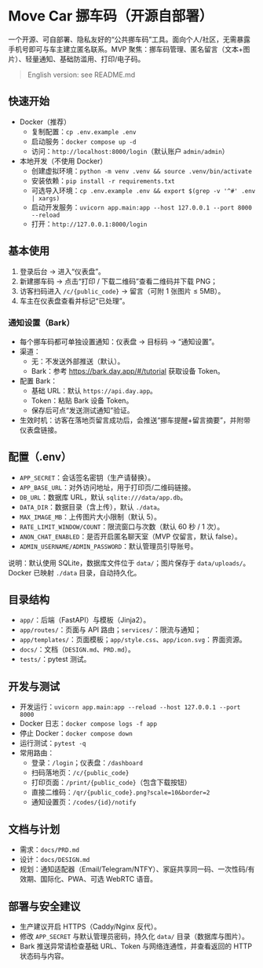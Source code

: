 # Move Car 挪车码（开源自部署）

一个开源、可自部署、隐私友好的“公共挪车码”工具。面向个人/社区，无需暴露手机号即可与车主建立匿名联系。MVP 聚焦：挪车码管理、匿名留言（文本+图片）、轻量通知、基础防滥用、打印/电子码。

> English version: see README.md

## 快速开始
- Docker（推荐）
  - 复制配置：`cp .env.example .env`
  - 启动服务：`docker compose up -d`
  - 访问：`http://localhost:8000/login`（默认账户 `admin/admin`）
- 本地开发（不使用 Docker）
  - 创建虚拟环境：`python -m venv .venv && source .venv/bin/activate`
  - 安装依赖：`pip install -r requirements.txt`
  - 可选导入环境：`cp .env.example .env && export $(grep -v '^#' .env | xargs)`
  - 启动开发服务：`uvicorn app.main:app --host 127.0.0.1 --port 8000 --reload`
  - 打开：`http://127.0.0.1:8000/login`

## 基本使用
1) 登录后台 → 进入“仪表盘”。
2) 新建挪车码 → 点击“打印 / 下载二维码”查看二维码并下载 PNG；
3) 访客扫码进入 `/c/{public_code}` → 留言（可附 1 张图片 ≤ 5MB）。
4) 车主在仪表盘查看并标记“已处理”。

### 通知设置（Bark）
- 每个挪车码都可单独设置通知：仪表盘 → 目标码 → “通知设置”。
- 渠道：
  - 无：不发送外部推送（默认）。
  - Bark：参考 https://bark.day.app/#/tutorial 获取设备 Token。
- 配置 Bark：
  - 基础 URL：默认 `https://api.day.app`。
  - Token：粘贴 Bark 设备 Token。
  - 保存后可点“发送测试通知”验证。
- 生效时机：访客在落地页留言成功后，会推送“挪车提醒+留言摘要”，并附带仪表盘链接。

## 配置（.env）
- `APP_SECRET`：会话签名密钥（生产请替换）。
- `APP_BASE_URL`：对外访问地址，用于打印页/二维码链接。
- `DB_URL`：数据库 URL，默认 `sqlite:///data/app.db`。
- `DATA_DIR`：数据目录（含上传），默认 `./data`。
- `MAX_IMAGE_MB`：上传图片大小限制（默认 5）。
- `RATE_LIMIT_WINDOW/COUNT`：限流窗口与次数（默认 60 秒 / 1 次）。
- `ANON_CHAT_ENABLED`：是否开启匿名聊天室（MVP 仅留言，默认 false）。
- `ADMIN_USERNAME/ADMIN_PASSWORD`：默认管理员引导账号。

说明：默认使用 SQLite，数据库文件位于 `data/`；图片保存于 `data/uploads/`。Docker 已映射 `./data` 目录，自动持久化。

## 目录结构
- `app/`：后端（FastAPI）与模板（Jinja2）。
- `app/routes/`：页面与 API 路由；`services/`：限流与通知；
- `app/templates/`：页面模板；`app/style.css`、`app/icon.svg`：界面资源。
- `docs/`：文档（`DESIGN.md`、`PRD.md`）。
- `tests/`：pytest 测试。

## 开发与测试
- 开发运行：`uvicorn app.main:app --reload --host 127.0.0.1 --port 8000`
- Docker 日志：`docker compose logs -f app`
- 停止 Docker：`docker compose down`
- 运行测试：`pytest -q`
- 常用路由：
  - 登录：`/login`；仪表盘：`/dashboard`
  - 扫码落地页：`/c/{public_code}`
  - 打印页面：`/print/{public_code}`（包含下载按钮）
  - 直接二维码：`/qr/{public_code}.png?scale=10&border=2`
  - 通知设置页：`/codes/{id}/notify`

## 文档与计划
- 需求：`docs/PRD.md`
- 设计：`docs/DESIGN.md`
- 规划：通知适配器（Email/Telegram/NTFY）、家庭共享同一码、一次性码/有效期、国际化、PWA、可选 WebRTC 语音。

## 部署与安全建议
- 生产建议开启 HTTPS（Caddy/Nginx 反代）。
- 修改 `APP_SECRET` 与默认管理员密码，持久化 `data/` 目录（数据库与图片）。
- Bark 推送异常请检查基础 URL、Token 与网络连通性，并查看返回的 HTTP 状态码与内容。
